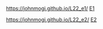 https://johnmogi.github.io/L22_e1/
<a href="https://johnmogi.github.io/L22_e1/"> E1 </a>

https://johnmogi.github.io/L22_e2/
<a href="https://johnmogi.github.io/L22_e2/"> E2 </a>

